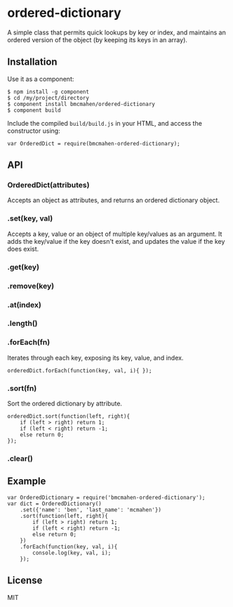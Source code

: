 
# ordered-dictionary

 A simple class that permits quick lookups by key or index, and maintains an ordered version of the object (by keeping its keys in an array).

## Installation

Use it as a component:

	$ npm install -g component
	$ cd /my/project/directory
	$ component install bmcmahen/ordered-dictionary
	$ component build

Include the compiled `build/build.js` in your HTML, and access the constructor using:

	var OrderedDict = require(bmcmahen-ordered-dictionary);

## API

### OrderedDict(attributes)

Accepts an object as attributes, and returns an ordered dictionary object.

### .set(key, val)

Accepts a key, value or an object of multiple key/values as an argument. It adds the key/value if the key doesn't exist, and updates the value if the key does exist.

### .get(key)

### .remove(key)

### .at(index)

### .length()

### .forEach(fn)

Iterates through each key, exposing its key, value, and index.

	orderedDict.forEach(function(key, val, i){ });

### .sort(fn)

Sort the ordered dictionary by attribute.

	orderedDict.sort(function(left, right){
		if (left > right) return 1;
		if (left < right) return -1;
		else return 0;
	});

### .clear()

## Example

	var OrderedDictionary = require('bmcmahen-ordered-dictionary');
	var dict = OrderedDictionary()
		.set({'name': 'ben', 'last_name': 'mcmahen'})
		.sort(function(left, right){
			if (left > right) return 1;
			if (left < right) return -1;
			else return 0;
		})
		.forEach(function(key, val, i){
			console.log(key, val, i);
		});

## License

  MIT
